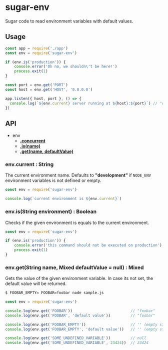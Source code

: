 # sugar-env

Sugar code to read environment variables with default values.


## Usage

```js
const app = require('./app')
const env = require('sugar-env')

if (env.is('production')) {
    console.error('Oh no, we shouldn\'t be here!')
    process.exit(1)
}

const port = env.get('PORT')
const host = env.get('HOST', '0.0.0.0')

app.listen({ host, port }, () => {
  console.log(`${env.current} server running at ${host}:${port}`) // "development server running at 0.0.0.0:3000"
})
```

## API

- env
    - **[.concurrent](#envcurrent--string)**
    - **[.is(name)](#envisstring-environment--boolean)**
    - **[.get(name, defaultValue)](#envgetstring-name-mixed-defaultvalue--null--mixed)**

### env.current : String

The current environment name.
Defaults to **"development"** if `NODE_ENV` environment variables is not defined or empty.

```js
const env = require('sugar-env')

console.log(`current environment is ${env.current}`)
```


### env.is(String environment) : Boolean

Checks if the given environment is equals to the current environment.

```js
const env = require('sugar-env')

if (env.is('production')) {
    console.error('this command should not be executed on production')
    process.exit(1)
}
```


### env.get(String name, Mixed defaultValue = null) : Mixed

Gets the value of the given environment variable. In case its not set, the default value will be returned.

```sh
$ FOOBAR_EMPTY= FOOBAR=foobar node sample.js
```

```js
const env = require('sugar-env')

console.log(env.get('FOOBAR'))                          // "foobar"
console.log(env.get('FOOBAR', 'default value'))         // "foobar"

console.log(env.get('FOOBAR_EMPTY'))                    // '' (empty string)
console.log(env.get('FOOBAR_EMPTY', 'default value'))   // '' (empty string)

console.log(env.get('SOME_UNDEFINED_VARIABLE'))         // null
console.log(env.get('SOME_UNDEFINED_VARIABLE', 23424))  // 23424
```
